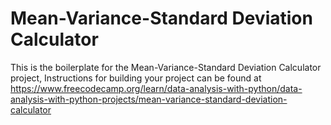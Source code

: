 # Mean-Variance-Standard Deviation Calculator

This is the boilerplate for the Mean-Variance-Standard Deviation Calculator project, Instructions for building your project can be found at https://www.freecodecamp.org/learn/data-analysis-with-python/data-analysis-with-python-projects/mean-variance-standard-deviation-calculator
